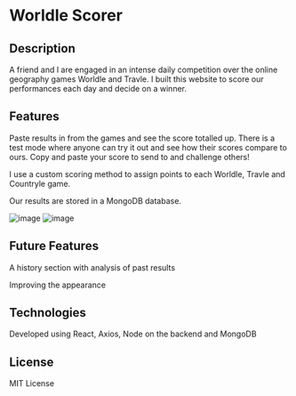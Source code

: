 # Worldle Scorer

## Description

A friend and I are engaged in an intense daily competition over the online geography games Worldle and Travle. I built this website to score our performances each day and decide on a winner.

## Features

Paste results in from the games and see the score totalled up. There is a test mode where anyone can try it out and see how their scores compare to ours. Copy and paste your score to send to and challenge others!

I use a custom scoring method to assign points to each Worldle, Travle and Countryle game.

Our results are stored in a MongoDB database.

![image](https://github.com/Sam-Callaway/worldle_scorer/assets/118125767/386b11cb-cbda-4f08-b6e3-f1a92d668486)
![image](https://github.com/Sam-Callaway/worldle_scorer/assets/118125767/23fc484e-5e3b-4108-b172-303d193bea1f)

## Future Features

A history section with analysis of past results

Improving the appearance

## Technologies

Developed using React, Axios, Node on the backend and MongoDB

## License

MIT License

